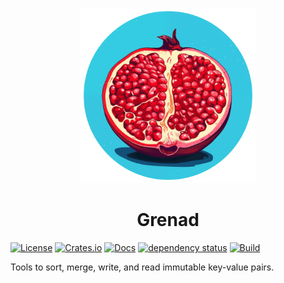 <p align="center"><img width="280px" src="https://raw.githubusercontent.com/meilisearch/grenad/main/assets/grenad-pomegranate-logo.png"></a>
<h1 align="center" >Grenad</h1>

[![License](https://img.shields.io/badge/license-MIT-green)](#LICENSE)
[![Crates.io](https://img.shields.io/crates/v/grenad)](https://crates.io/crates/grenad)
[![Docs](https://docs.rs/grenad/badge.svg)](https://docs.rs/grenad)
[![dependency status](https://deps.rs/repo/github/meilisearch/grenad/status.svg)](https://deps.rs/repo/github/meilisearch/grenad)
[![Build](https://github.com/meilisearch/grenad/actions/workflows/rust.yml/badge.svg)](https://github.com/meilisearch/grenad/actions/workflows/rust.yml)

Tools to sort, merge, write, and read immutable key-value pairs.
